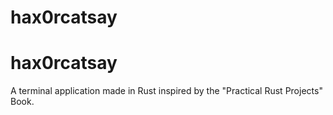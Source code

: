 # hax0rcatsay
# hax0rcatsay

A terminal application made in Rust inspired by the "Practical Rust Projects" Book.
